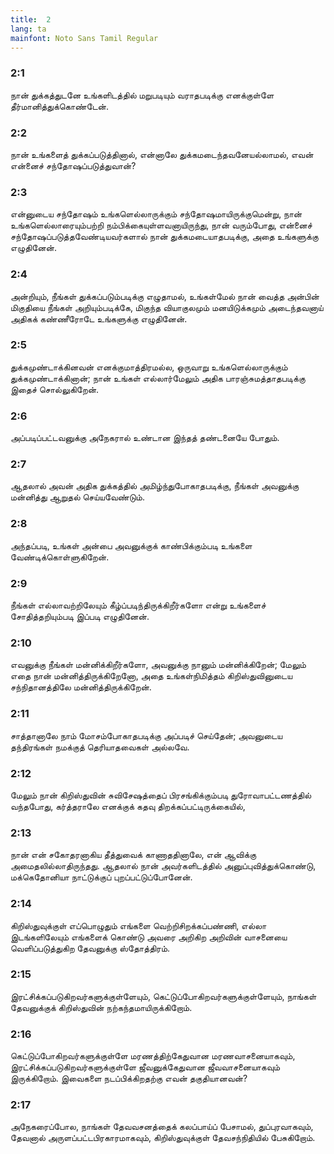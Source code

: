 ```yaml
---
title:  2
lang: ta
mainfont: Noto Sans Tamil Regular
---
```


###  2:1

நான் துக்கத்துடனே உங்களிடத்தில் மறுபடியும் வராதபடிக்கு எனக்குள்ளே தீர்மானித்துக்கொண்டேன்.

###  2:2

நான் உங்களைத் துக்கப்படுத்தினால், என்னாலே துக்கமடைந்தவனேயல்லாமல், எவன் என்னைச் சந்தோஷப்படுத்துவான்?

###  2:3

என்னுடைய சந்தோஷம் உங்களெல்லாருக்கும் சந்தோஷமாயிருக்குமென்று, நான் உங்களெல்லாரையும்பற்றி நம்பிக்கையுள்ளவனாயிருந்து, நான் வரும்போது, என்னைச் சந்தோஷப்படுத்தவேண்டியவர்களால் நான் துக்கமடையாதபடிக்கு, அதை உங்களுக்கு எழுதினேன்.

###  2:4

அன்றியும், நீங்கள் துக்கப்படும்படிக்கு எழுதாமல், உங்கள்மேல் நான் வைத்த அன்பின் மிகுதியை நீங்கள் அறியும்படிக்கே, மிகுந்த வியாகுலமும் மனயிடுக்கமும் அடைந்தவனாய் அதிகக் கண்ணீரோடே உங்களுக்கு எழுதினேன்.

###  2:5

துக்கமுண்டாக்கினவன் எனக்குமாத்திரமல்ல, ஒருவாறு உங்களெல்லாருக்கும் துக்கமுண்டாக்கினான்; நான் உங்கள் எல்லார்மேலும் அதிக பாரஞ்சுமத்தாதபடிக்கு இதைச் சொல்லுகிறேன்.

###  2:6

அப்படிப்பட்டவனுக்கு அநேகரால் உண்டான இந்தத் தண்டனையே போதும்.

###  2:7

ஆதலால் அவன் அதிக துக்கத்தில் அமிழ்ந்துபோகாதபடிக்கு, நீங்கள் அவனுக்கு மன்னித்து ஆறுதல் செய்யவேண்டும்.

###  2:8

அந்தப்படி, உங்கள் அன்பை அவனுக்குக் காண்பிக்கும்படி உங்களை வேண்டிக்கொள்ளுகிறேன்.

###  2:9

நீங்கள் எல்லாவற்றிலேயும் கீழ்ப்படிந்திருக்கிறீர்களோ என்று உங்களைச் சோதித்தறியும்படி இப்படி எழுதினேன்.

###  2:10

எவனுக்கு நீங்கள் மன்னிக்கிறீர்களோ, அவனுக்கு நானும் மன்னிக்கிறேன்; மேலும் எதை நான் மன்னித்திருக்கிறேனோ, அதை உங்கள்நிமித்தம் கிறிஸ்துவினுடைய சந்நிதானத்திலே மன்னித்திருக்கிறேன்.

###  2:11

சாத்தானாலே நாம் மோசம்போகாதபடிக்கு அப்படிச் செய்தேன்; அவனுடைய தந்திரங்கள் நமக்குத் தெரியாதவைகள் அல்லவே.

###  2:12

மேலும் நான் கிறிஸ்துவின் சுவிசேஷத்தைப் பிரசங்கிக்கும்படி துரோவாபட்டணத்தில் வந்தபோது, கர்த்தராலே எனக்குக் கதவு திறக்கப்பட்டிருக்கையில்,

###  2:13

நான் என் சகோதரனாகிய தீத்துவைக் காணாததினாலே, என் ஆவிக்கு அமைதலில்லாதிருந்தது. ஆதலால் நான் அவர்களிடத்தில் அனுப்புவித்துக்கொண்டு, மக்கெதோனியா நாட்டுக்குப் புறப்பட்டுப்போனேன்.

###  2:14

கிறிஸ்துவுக்குள் எப்பொழுதும் எங்களை வெற்றிசிறக்கப்பண்ணி, எல்லா இடங்களிலேயும் எங்களைக் கொண்டு அவரை அறிகிற அறிவின் வாசனையை வெளிப்படுத்துகிற தேவனுக்கு ஸ்தோத்திரம்.

###  2:15

இரட்சிக்கப்படுகிறவர்களுக்குள்ளேயும், கெட்டுப்போகிறவர்களுக்குள்ளேயும், நாங்கள் தேவனுக்குக் கிறிஸ்துவின் நற்கந்தமாயிருக்கிறோம்.

###  2:16

கெட்டுப்போகிறவர்களுக்குள்ளே மரணத்திற்கேதுவான மரணவாசனையாகவும், இரட்சிக்கப்படுகிறவர்களுக்குள்ளே ஜீவனுக்கேதுவான ஜீவவாசனையாகவும் இருக்கிறோம். இவைகளை நடப்பிக்கிறதற்கு எவன் தகுதியானவன்?

###  2:17

அநேகரைப்போல, நாங்கள் தேவவசனத்தைக் கலப்பாய்ப் பேசாமல், துப்புரவாகவும், தேவனால் அருளப்பட்டபிரகாரமாகவும், கிறிஸ்துவுக்குள் தேவசந்நிதியில் பேசுகிறோம்.

